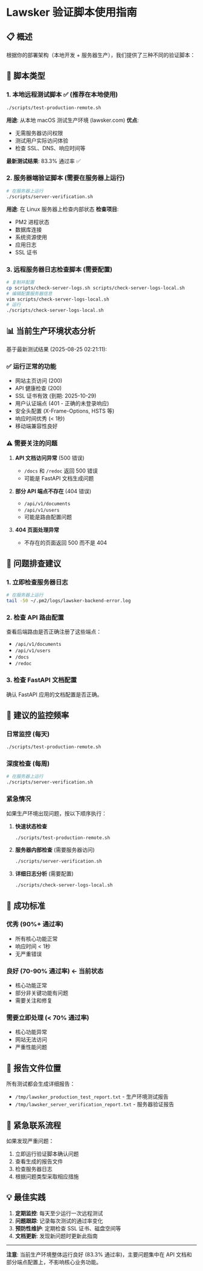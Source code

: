 # Lawsker 验证脚本使用指南

## 📋 概述

根据你的部署架构（本地开发 + 服务器生产），我们提供了三种不同的验证脚本：

## 🔧 脚本类型

### 1. 本地远程测试脚本 ✅ (推荐在本地使用)
```bash
./scripts/test-production-remote.sh
```

**用途**: 从本地 macOS 测试生产环境 (lawsker.com)
**优点**: 
- 无需服务器访问权限
- 测试用户实际访问体验
- 检查 SSL、DNS、响应时间等

**最新测试结果**: 83.3% 通过率 ✅

### 2. 服务器端验证脚本 (需要在服务器上运行)
```bash
# 在服务器上运行
./scripts/server-verification.sh
```

**用途**: 在 Linux 服务器上检查内部状态
**检查项目**:
- PM2 进程状态
- 数据库连接
- 系统资源使用
- 应用日志
- SSL 证书

### 3. 远程服务器日志检查脚本 (需要配置)
```bash
# 复制并配置
cp scripts/check-server-logs.sh scripts/check-server-logs-local.sh
# 编辑配置服务器信息
vim scripts/check-server-logs-local.sh
# 运行
./scripts/check-server-logs-local.sh
```

## 📊 当前生产环境状态分析

基于最新测试结果 (2025-08-25 02:21:11):

### ✅ 运行正常的功能
- 网站主页访问 (200)
- API 健康检查 (200) 
- SSL 证书有效 (到期: 2025-10-29)
- 用户认证端点 (401 - 正确的未登录响应)
- 安全头配置 (X-Frame-Options, HSTS 等)
- 响应时间优秀 (< 1秒)
- 移动端兼容性良好

### ⚠️ 需要关注的问题
1. **API 文档访问异常** (500 错误)
   - `/docs` 和 `/redoc` 返回 500 错误
   - 可能是 FastAPI 文档生成问题

2. **部分 API 端点不存在** (404 错误)
   - `/api/v1/documents` 
   - `/api/v1/users`
   - 可能是路由配置问题

3. **404 页面处理异常**
   - 不存在的页面返回 500 而不是 404

## 🔧 问题排查建议

### 1. 立即检查服务器日志
```bash
# 在服务器上运行
tail -50 ~/.pm2/logs/lawsker-backend-error.log
```

### 2. 检查 API 路由配置
查看后端路由是否正确注册了这些端点：
- `/api/v1/documents`
- `/api/v1/users`
- `/docs`
- `/redoc`

### 3. 检查 FastAPI 文档配置
确认 FastAPI 应用的文档配置是否正确。

## 📅 建议的监控频率

### 日常监控 (每天)
```bash
./scripts/test-production-remote.sh
```

### 深度检查 (每周)
```bash
# 在服务器上运行
./scripts/server-verification.sh
```

### 紧急情况
如果生产环境出现问题，按以下顺序执行：

1. **快速状态检查**
   ```bash
   ./scripts/test-production-remote.sh
   ```

2. **服务器内部检查** (需要服务器访问)
   ```bash
   ./scripts/server-verification.sh
   ```

3. **详细日志分析** (需要配置)
   ```bash
   ./scripts/check-server-logs-local.sh
   ```

## 🎯 成功标准

### 优秀 (90%+ 通过率)
- 所有核心功能正常
- 响应时间 < 1秒
- 无严重错误

### 良好 (70-90% 通过率) ← **当前状态**
- 核心功能正常
- 部分非关键功能有问题
- 需要关注和修复

### 需要立即处理 (< 70% 通过率)
- 核心功能异常
- 网站无法访问
- 严重性能问题

## 📝 报告文件位置

所有测试都会生成详细报告：
- `/tmp/lawsker_production_test_report.txt` - 生产环境测试报告
- `/tmp/lawsker_server_verification_report.txt` - 服务器验证报告

## 🚨 紧急联系流程

如果发现严重问题：
1. 立即运行验证脚本确认问题
2. 查看生成的报告文件
3. 检查服务器日志
4. 根据问题类型采取相应措施

## 💡 最佳实践

1. **定期监控**: 每天至少运行一次远程测试
2. **问题跟踪**: 记录每次测试的通过率变化
3. **预防性维护**: 定期检查 SSL 证书、磁盘空间等
4. **文档更新**: 发现新问题时更新此指南

---

**注意**: 当前生产环境整体运行良好 (83.3% 通过率)，主要问题集中在 API 文档和部分端点配置上，不影响核心业务功能。